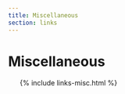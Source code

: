 ```yaml
---
title: Miscellaneous
section: links
---
```

Miscellaneous
=============

<ul>
{% include links-misc.html %}
</ul>
